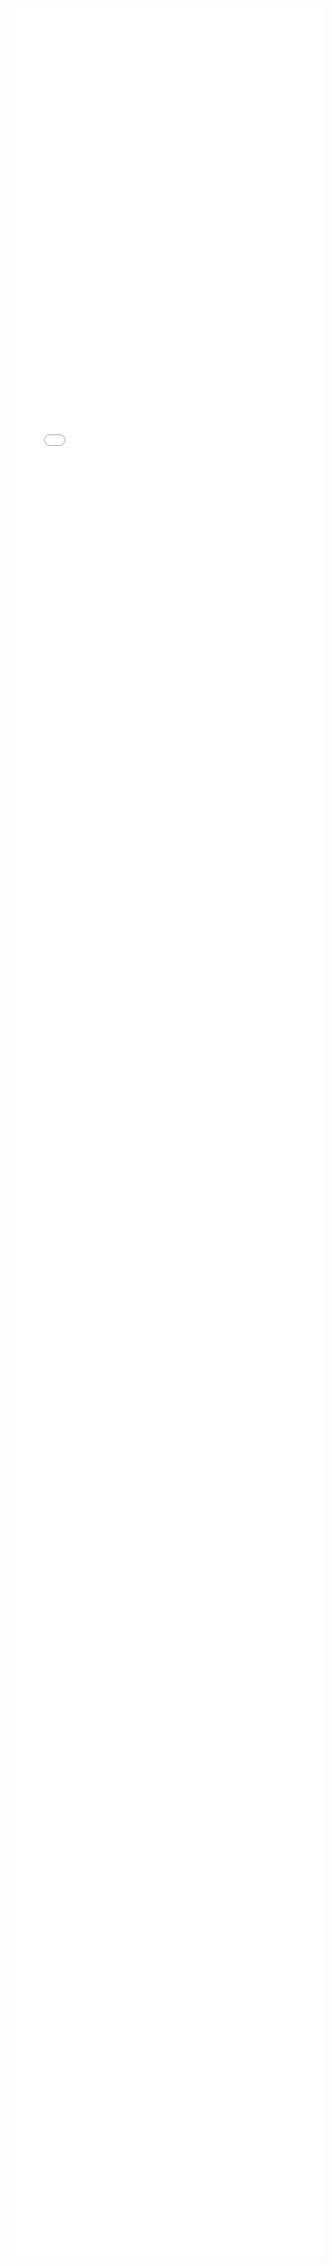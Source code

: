 <div style="width: 100%; height: 90vh; border: none;">
  <iframe src="./rpEditor/editor.html" style="width: 100%; height: 100%; border: none;"></iframe>
</div>
